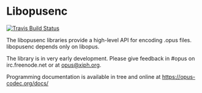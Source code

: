 # Libopusenc

[![Travis Build Status](https://travis-ci.org/xiph/opusenc.svg?branch=master)](https://travis-ci.org/xiph/opusenc)

The libopusenc libraries provide a high-level API for
encoding .opus files. libopusenc depends only on libopus.

The library is in very early development.
Please give feedback
in #opus on irc.freenode.net or at opus@xiph.org.

Programming documentation is available in tree and online at
https://opus-codec.org/docs/
